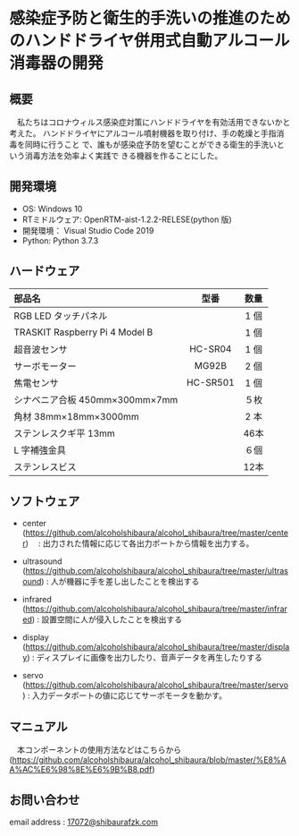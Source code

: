 # 感染症予防と衛生的手洗いの推進のためのハンドドライヤ併用式自動アルコール消毒器の開発

## 概要
　私たちはコロナウィルス感染症対策にハンドドライヤを有効活用できないかと考えた。
ハンドドライヤにアルコール噴射機器を取り付け、手の乾燥と手指消毒を同時に行うこと
で、誰もが感染症予防を望むことができる衛生的手洗いという消毒方法を効率よく実践で
きる機器を作ることにした。

## 開発環境
 - OS: Windows 10
 - RTミドルウェア: OpenRTM-aist-1.2.2-RELESE(python 版)
 - 開発環境： Visual Studio Code 2019
 - Python: Python 3.7.3

## ハードウェア
| 部品名　　　　　　　           　| 型番      | 数量 |
|:-------------------------------|:--------:|:----:|
| RGB LED タッチパネル            |          | 1 個 |
| TRASKIT Raspberry Pi 4 Model B |          | 1 個 |
| 超音波センサ                    | HC-SR04  | 1 個 |
| サーボモーター                  | MG92B    | 2 個 |
| 焦電センサ　　　　　　　　　　　  | HC-SR501 | 1 個 |
| シナベニア合板 450mm×300mm×7mm  |          | ５枚 |
| 角材 38mm×18mm×3000mm          |          | 2 本 |
| ステンレスクギ平 13mm           |          | 46本 |
| L 字補強金具                    |           | ６個 |
| ステンレスビス                  |           | 12本 |

## ソフトウェア
 - center
 (https://github.com/alcoholshibaura/alcohol_shibaura/tree/master/center)　
 : 出力された情報に応じて各出力ポートから情報を出力する。
 
 - ultrasound
 (https://github.com/alcoholshibaura/alcohol_shibaura/tree/master/ultrasound) 
 : 人が機器に手を差し出したことを検出する
 
 - infrared
 (https://github.com/alcoholshibaura/alcohol_shibaura/tree/master/infrared) 
 : 設置空間に人が侵入したことを検出する
 
 - display
 (https://github.com/alcoholshibaura/alcohol_shibaura/tree/master/display) 
 : ディスプレイに画像を出力したり、音声データを再生したりする
 
 - servo
 (https://github.com/alcoholshibaura/alcohol_shibaura/tree/master/servo) 
 : 入力データポートの値に応じてサーボモータを動かす。

## マニュアル
　本コンポーネントの使用方法などはこちらから
 (https://github.com/alcoholshibaura/alcohol_shibaura/blob/master/%E8%AA%AC%E6%98%8E%E6%9B%B8.pdf)

## お問い合わせ
email address : 17072@shibaurafzk.com
